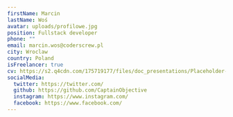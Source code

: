 ```yaml
---
firstName: Marcin
lastName: Woś
avatar: uploads/profilowe.jpg
position: Fullstack developer
phone: ""
email: marcin.wos@coderscrew.pl
city: Wroclaw
country: Poland
isFreelancer: true
cv: https://s2.q4cdn.com/175719177/files/doc_presentations/Placeholder-PDF.pdf
socialMedia:
  twitter: https://twitter.com/
  github: https://github.com/CaptainObjective
  instagram: https://www.instagram.com/
  facebook: https://www.facebook.com/
---
```

